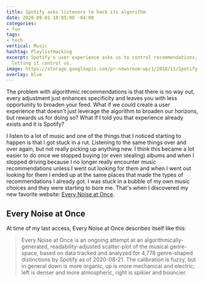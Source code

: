 ```yaml
---
title: Spotify asks listeners to hack its algorithm
date: 2020-09-01 18:05:00 -04:00
categories:
- fun
tags:
- tech
vertical: Music
hashtag: PlaylistHacking
excerpt: Spotify's user experience asks us to control recommendations, instead of
  letting it control us.
image: https://storage.googleapis.com/pr-newsroom-wp/1/2018/11/Spotify_Logo_RGB_Green.png
overlay: blue
---
```


The problem with algorithmic recommendations is that there is no way out, every adjustment just enhances specificity and leaves you with less opportunity to broaden your feed. What if we could create a user experience that doesn't just leverage the algorithm to broaden our horizons, but rewards us for doing so? What if I told you that experience already exists and it is Spotify? 

I listen to a lot of music and one of the things that I noticed starting to happen is that I got stuck in a rut. Listening to the same things over and over again, but not really picking up anything new. I think this became a lot easier to do once we stopped buying (or even stealing) albums and when I stopped driving because I no longer really encounter music recommendations unless I went out looking for them and when I went out looking for them I ended up at the same places that made the types of recommendations I already got. I was stuck in a bubble of my own music choices and they were starting to bore me. That's when I discovered my new favorite website: [Every Noise at Once](http://everynoise.com). 

## Every Noise at Once

At time of my last access, Every Noise at Once describes itself like this:

> Every Noise at Once is an ongoing attempt at an algorithmically-generated, readability-adjusted scatter-plot of the musical genre-space, based on data tracked and analyzed for 4,778 genre-shaped distinctions by Spotify as of 2020-08-21. The calibration is fuzzy, but in general down is more organic, up is more mechanical and electric; left is denser and more atmospheric, right is spikier and bouncier.

